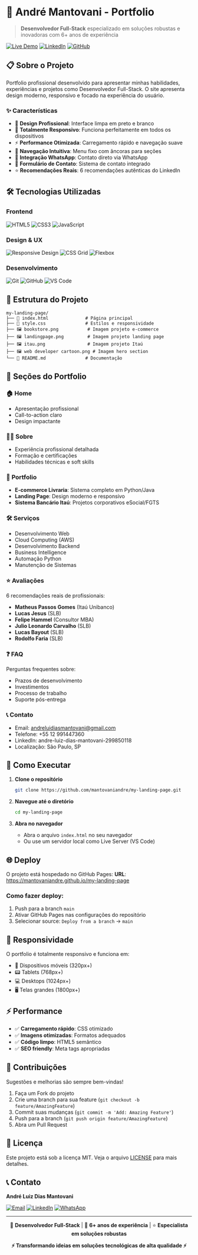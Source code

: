 # 🚀 André Mantovani - Portfolio

> **Desenvolvedor Full-Stack** especializado em soluções robustas e inovadoras com 6+ anos de experiência

[![Live Demo](https://img.shields.io/badge/Live%20Demo-View%20Portfolio-blue?style=for-the-badge&logo=github)](https://mantovaniandre.github.io/my-landing-page)
[![LinkedIn](https://img.shields.io/badge/LinkedIn-Connect-0077B5?style=for-the-badge&logo=linkedin)](https://www.linkedin.com/in/andre-luiz-dias-mantovani-299850118/)
[![GitHub](https://img.shields.io/badge/GitHub-Follow-181717?style=for-the-badge&logo=github)](https://github.com/mantovaniandre)

## 📋 Sobre o Projeto

Portfolio profissional desenvolvido para apresentar minhas habilidades, experiências e projetos como Desenvolvedor Full-Stack. O site apresenta design moderno, responsivo e focado na experiência do usuário.

### ✨ Características

- 🎨 **Design Profissional**: Interface limpa em preto e branco
- 📱 **Totalmente Responsivo**: Funciona perfeitamente em todos os dispositivos
- ⚡ **Performance Otimizada**: Carregamento rápido e navegação suave
- 🔗 **Navegação Intuitiva**: Menu fixo com âncoras para seções
- 💬 **Integração WhatsApp**: Contato direto via WhatsApp
- 📧 **Formulário de Contato**: Sistema de contato integrado
- ⭐ **Recomendações Reais**: 6 recomendações autênticas do LinkedIn

## 🛠️ Tecnologias Utilizadas

### Frontend
![HTML5](https://img.shields.io/badge/HTML5-E34F26?style=flat-square&logo=html5&logoColor=white)
![CSS3](https://img.shields.io/badge/CSS3-1572B6?style=flat-square&logo=css3&logoColor=white)
![JavaScript](https://img.shields.io/badge/JavaScript-F7DF1E?style=flat-square&logo=javascript&logoColor=black)

### Design & UX
![Responsive Design](https://img.shields.io/badge/Responsive-Design-green?style=flat-square)
![CSS Grid](https://img.shields.io/badge/CSS-Grid-blue?style=flat-square)
![Flexbox](https://img.shields.io/badge/CSS-Flexbox-blue?style=flat-square)

### Desenvolvimento
![Git](https://img.shields.io/badge/Git-F05032?style=flat-square&logo=git&logoColor=white)
![GitHub](https://img.shields.io/badge/GitHub-181717?style=flat-square&logo=github&logoColor=white)
![VS Code](https://img.shields.io/badge/VS%20Code-007ACC?style=flat-square&logo=visual-studio-code&logoColor=white)

## 📁 Estrutura do Projeto

```
my-landing-page/
├── 📄 index.html              # Página principal
├── 🎨 style.css               # Estilos e responsividade
├── 🖼️ bookstore.png           # Imagem projeto e-commerce
├── 🖼️ landingpage.png         # Imagem projeto landing page
├── 🖼️ itau.png                # Imagem projeto Itaú
├── 🖼️ web developer cartoon.png # Imagem hero section
└── 📖 README.md               # Documentação
```

## 🎯 Seções do Portfolio

### 🏠 **Home**
- Apresentação profissional
- Call-to-action claro
- Design impactante

### 👨‍💼 **Sobre**
- Experiência profissional detalhada
- Formação e certificações
- Habilidades técnicas e soft skills

### 💼 **Portfolio**
- **E-commerce Livraria**: Sistema completo em Python/Java
- **Landing Page**: Design moderno e responsivo
- **Sistema Bancário Itaú**: Projetos corporativos eSocial/FGTS

### 🛠️ **Serviços**
- Desenvolvimento Web
- Cloud Computing (AWS)
- Desenvolvimento Backend
- Business Intelligence
- Automação Python
- Manutenção de Sistemas

### ⭐ **Avaliações**
6 recomendações reais de profissionais:
- **Matheus Passos Gomes** (Itaú Unibanco)
- **Lucas Jesus** (SLB)
- **Felipe Hammel** (Consultor MBA)
- **Julio Leonardo Carvalho** (SLB)
- **Lucas Bayout** (SLB)
- **Rodolfo Faria** (SLB)

### ❓ **FAQ**
Perguntas frequentes sobre:
- Prazos de desenvolvimento
- Investimentos
- Processo de trabalho
- Suporte pós-entrega

### 📞 **Contato**
- Email: andreluidiasmantovani@gmail.com
- Telefone: +55 12 991447360
- LinkedIn: andre-luiz-dias-mantovani-299850118
- Localização: São Paulo, SP

## 🚀 Como Executar

1. **Clone o repositório**
   ```bash
   git clone https://github.com/mantovaniandre/my-landing-page.git
   ```

2. **Navegue até o diretório**
   ```bash
   cd my-landing-page
   ```

3. **Abra no navegador**
   - Abra o arquivo `index.html` no seu navegador
   - Ou use um servidor local como Live Server (VS Code)

## 🌐 Deploy

O projeto está hospedado no GitHub Pages:
**URL**: https://mantovaniandre.github.io/my-landing-page

### Como fazer deploy:
1. Push para a branch `main`
2. Ativar GitHub Pages nas configurações do repositório
3. Selecionar source: `Deploy from a branch` → `main`

## 📱 Responsividade

O portfolio é totalmente responsivo e funciona em:
- 📱 Dispositivos móveis (320px+)
- 📟 Tablets (768px+)
- 💻 Desktops (1024px+)
- 🖥️ Telas grandes (1800px+)

## ⚡ Performance

- ✅ **Carregamento rápido**: CSS otimizado
- ✅ **Imagens otimizadas**: Formatos adequados
- ✅ **Código limpo**: HTML5 semântico
- ✅ **SEO friendly**: Meta tags apropriadas

## 🤝 Contribuições

Sugestões e melhorias são sempre bem-vindas!

1. Faça um Fork do projeto
2. Crie uma branch para sua feature (`git checkout -b feature/AmazingFeature`)
3. Commit suas mudanças (`git commit -m 'Add: Amazing Feature'`)
4. Push para a branch (`git push origin feature/AmazingFeature`)
5. Abra um Pull Request

## 📄 Licença

Este projeto está sob a licença MIT. Veja o arquivo [LICENSE](LICENSE) para mais detalhes.

## 📞 Contato

**André Luiz Dias Mantovani**

[![Email](https://img.shields.io/badge/Email-andreluidiasmantovani@gmail.com-red?style=flat-square&logo=gmail)](mailto:andreluidiasmantovani@gmail.com)
[![LinkedIn](https://img.shields.io/badge/LinkedIn-andre--luiz--dias--mantovani-blue?style=flat-square&logo=linkedin)](https://www.linkedin.com/in/andre-luiz-dias-mantovani-299850118/)
[![WhatsApp](https://img.shields.io/badge/WhatsApp-+55%2012%20991447360-green?style=flat-square&logo=whatsapp)](https://wa.me/5512991447360)

---

<div align="center">
  <p>💼 <strong>Desenvolvedor Full-Stack</strong> | 🚀 <strong>6+ anos de experiência</strong> | ⭐ <strong>Especialista em soluções robustas</strong></p>
  
  **⚡ Transformando ideias em soluções tecnológicas de alta qualidade ⚡**
</div>